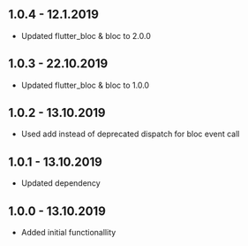## 1.0.4 - 12.1.2019
* Updated flutter_bloc & bloc to 2.0.0

## 1.0.3 - 22.10.2019
* Updated flutter_bloc & bloc to 1.0.0

## 1.0.2 - 13.10.2019
* Used add instead of deprecated dispatch for bloc event call

## 1.0.1 - 13.10.2019
* Updated dependency

## 1.0.0 - 13.10.2019
* Added initial functionallity

